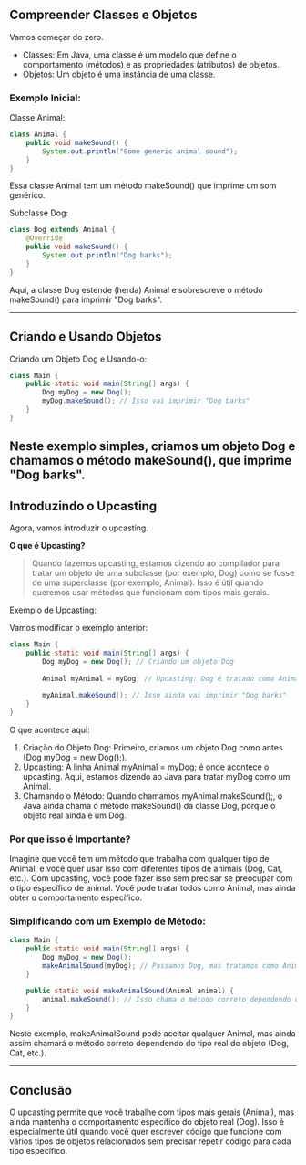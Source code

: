 ## Compreender Classes e Objetos
Vamos começar do zero.
- Classes: Em Java, uma classe é um modelo que define o comportamento (métodos) e as propriedades (atributos) de objetos.
- Objetos: Um objeto é uma instância de uma classe.

### Exemplo Inicial:
Classe Animal:

```java
class Animal {
    public void makeSound() {
        System.out.println("Some generic animal sound");
    }
}
```
Essa classe Animal tem um método makeSound() que imprime um som genérico.

Subclasse Dog:

```java
class Dog extends Animal {
    @Override
    public void makeSound() {
        System.out.println("Dog barks");
    }
}
```
Aqui, a classe Dog estende (herda) Animal e sobrescreve o método makeSound() para imprimir "Dog barks".

---

## Criando e Usando Objetos

Criando um Objeto Dog e Usando-o:

```java
class Main {
    public static void main(String[] args) {
        Dog myDog = new Dog();
        myDog.makeSound(); // Isso vai imprimir "Dog barks"
    }
}
```
Neste exemplo simples, criamos um objeto Dog e chamamos o método makeSound(), que imprime "Dog barks".
---

## Introduzindo o Upcasting
Agora, vamos introduzir o upcasting.

<b>O que é Upcasting?</b>
>Quando fazemos upcasting, estamos dizendo ao compilador para tratar um objeto de uma subclasse (por exemplo, Dog) como se fosse de uma superclasse (por exemplo, Animal). Isso é útil quando queremos usar métodos que funcionam com tipos mais gerais.

Exemplo de Upcasting:

Vamos modificar o exemplo anterior:

```java
class Main {
    public static void main(String[] args) {
        Dog myDog = new Dog(); // Criando um objeto Dog
        
        Animal myAnimal = myDog; // Upcasting: Dog é tratado como Animal
        
        myAnimal.makeSound(); // Isso ainda vai imprimir "Dog barks"
    }
}
```

O que acontece aqui:

1. Criação do Objeto Dog: Primeiro, criamos um objeto Dog como antes (Dog myDog = new Dog();).
2. Upcasting: A linha Animal myAnimal = myDog; é onde acontece o upcasting. Aqui, estamos dizendo ao Java para tratar myDog como um Animal.
3. Chamando o Método: Quando chamamos myAnimal.makeSound();, o Java ainda chama o método makeSound() da classe Dog, porque o objeto real ainda é um Dog.

### Por que isso é Importante?

Imagine que você tem um método que trabalha com qualquer tipo de Animal, e você quer usar isso com diferentes tipos de animais (Dog, Cat, etc.). Com upcasting, você pode fazer isso sem precisar se preocupar com o tipo específico de animal. Você pode tratar todos como Animal, mas ainda obter o comportamento específico.

### Simplificando com um Exemplo de Método:
```java
class Main {
    public static void main(String[] args) {
        Dog myDog = new Dog();
        makeAnimalSound(myDog); // Passamos Dog, mas tratamos como Animal
    }

    public static void makeAnimalSound(Animal animal) {
        animal.makeSound(); // Isso chama o método correto dependendo do tipo real
    }
}
```

Neste exemplo, makeAnimalSound pode aceitar qualquer Animal, mas ainda assim chamará o método correto dependendo do tipo real do objeto (Dog, Cat, etc.).

---

## Conclusão

O upcasting permite que você trabalhe com tipos mais gerais (Animal), mas ainda mantenha o comportamento específico do objeto real (Dog). Isso é especialmente útil quando você quer escrever código que funcione com vários tipos de objetos relacionados sem precisar repetir código para cada tipo específico.
